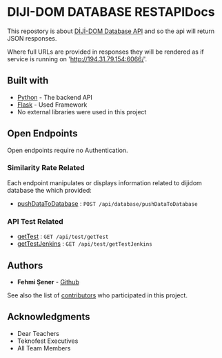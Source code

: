 # DIJI-DOM DATABASE RESTAPIDocs

This repostory is about [DİJİ-DOM Database API](https://github.com/teknofest-2021/dijidom-database-api) and so the api will return
JSON responses.

Where full URLs are provided in responses they will be rendered as if service is running on 'http://194.31.79.154:6066/'.

## Built with

* [Python](https://github.com/teknofest-2021/dijidom-database-api) - The backend API
* [Flask](https://flask.palletsprojects.com/en/2.0.x/) - Used Framework
* No external libraries were used in this project

## Open Endpoints

Open endpoints require no Authentication.

### Similarity Rate Related

Each endpoint manipulates or displays information related to dijidom database the which provided:

* [pushDataToDatabase](readme/database/pushDataToDatabase.md) : `POST /api/database/pushDataToDatabase`

### API Test Related

* [getTest](readme/test/getImageList.md) : `GET /api/test/getTest`
* [getTestJenkins](readme/test/getImageBase64FromQR.md) : `GET /api/test/getTestJenkins`

## Authors

* **Fehmi Şener** - [Github](https://github.com/fehmiisener)

See also the list of [contributors](https://github.com/teknofest-2021/dijidom-database-api) who participated in this project.

## Acknowledgments

* Dear Teachers
* Teknofest Executives
* All Team Members
